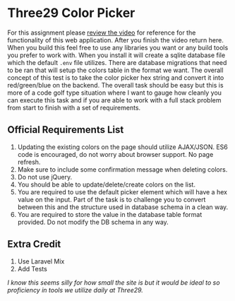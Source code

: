 # Three29 Color Picker

For this assignment please [review the video](https://youtu.be/hCtDH4mE59k) for reference for the functionality of this
web application. After you finish the video return here. When you build this feel free to use any
libraries you want or any build tools you prefer to work with. When you install it will create a sqlite database file which the default `.env` file utilizes. There are database
migrations that need to be ran that will setup the colors table in the format we want. The overall concept
of this test is to take the color picker hex string and convert it into red/green/blue on the backend. The overall task
should be easy but this is more of a code golf type situation where I want to gauge how cleanly you can execute
this task and if you are able to work with a full stack problem from start to finish with a set of requirements.


## Official Requirements List
1. Updating the existing colors on the page should utilize AJAX/JSON. ES6 code is encouraged, do not worry about browser support. No page refresh.
2. Make sure to include some confirmation message when deleting colors. 
3. Do not use jQuery.
4. You should be able to update/delete/create colors on the list.
5. You are required to use the default picker element which will have a hex value on the input. Part of the task is to
challenge you to convert between this and the structure used in database schema in a clean way.
6. You are required to store the value in the database table format provided. Do not modify the DB schema in any way. 


## Extra Credit
1. Use Laravel Mix
2. Add Tests

_I know this seems silly for how small the site is but it would be ideal to so proficiency in tools we utilize daily at Three29._
